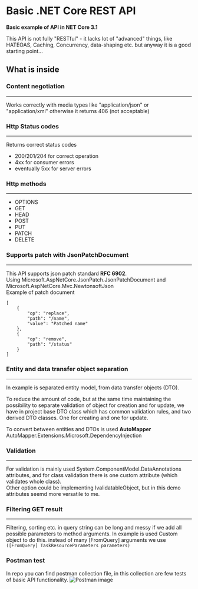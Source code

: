 # Basic .NET Core REST API
**Basic example of API in NET Core 3.1**   
   
This API is not fully "RESTful" - it lacks lot of "advanced" things, like HATEOAS, Caching, Concurrency, data-shaping etc. but anyway it is a good starting point...

## What is inside

### Content negotiation
---
Works correctly with media types like "application/json" or "application/xml" otherwise it returns 406 (not acceptable)

### Http Status codes
---
Returns correct status codes
- 200/201/204 for correct operation
- 4xx for consumer errors
- eventually 5xx for server errors

### Http methods
---
- OPTIONS 
- GET
- HEAD
- POST
- PUT
- PATCH
- DELETE  

### Supports patch with JsonPatchDocument
---
This API supports json patch standard **RFC 6902**.  
Using Microsoft.AspNetCore.JsonPatch.JsonPatchDocument and Microsoft.AspNetCore.Mvc.NewtonsoftJson  
Example of patch document  

    [
        {
            "op": "replace",
            "path": "/name",
            "value": "Patched name"
        },
        {
            "op": "remove",
            "path": "/status"
        }
    ]

### Entity and data transfer object separation
---
In example is separated entity model, from data transfer objects (DTO).  

To reduce the amount of code, but at the same time maintaining the possibility to separate validation of object for creation and for update, we have in project base DTO class which has common validation rules, and two derived DTO classes. One for creating and one for update.

To convert between entities and DTOs is used **AutoMapper**  
AutoMapper.Extensions.Microsoft.DependencyInjection

### Validation
---
For validation is mainly used System.ComponentModel.DataAnnotations attributes, and for class validation there is one custom attribute (which validates whole class).  
Other option could be implementing IvalidatableObject, but in this demo attributes seemd more versatile to me.

### Filtering GET result
---
Filtering, sorting etc. in query string can be long and messy if we add all possible parameters to method arguments. In example is used Custom object to do this. 
instead of many [FromQuery] arguments we use  
`([FromQuery] TaskResourceParameters parameters)`

### Postman test
In repo you can find postman collection file, in this collection are few tests of basic API functionality.
![Postman image][postman]

[postman]: https://github.com/Dave4626/BasicNETCoreRESTAPI/blob/main/postman.gif "Postman image"

